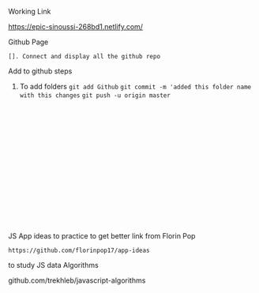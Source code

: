 Working Link

https://epic-sinoussi-268bd1.netlify.com/

Github Page

```[]. Connect and display all the github repo```

Add to github steps

1. To add folders
    ```git add Github```
    ```git commit -m 'added this folder name with this changes```
    ```git push -u origin master```




<br><br><br><br><br><br><br><br><br><br><br><br><br><br><br>
JS App ideas to practice to get better link from Florin Pop

```https://github.com/florinpop17/app-ideas```
 

to study JS data Algorithms

 github.com/trekhleb/javascript-algorithms
